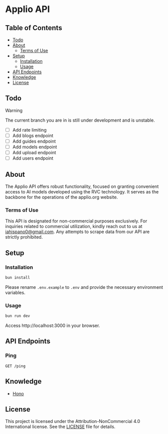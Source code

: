 # Applio API

## Table of Contents

- [Todo](#todo)
- [About](#about)
  - [Terms of Use](#terms-of-use)
- [Setup](#setup)
  - [Installation](#installation)
  - [Usage](#usage)
- [API Endpoints](#api-endpoints)
- [Knowledge](#knowledge)
- [License](#license)

## Todo

> [!WARNING]
> The current branch you are in is still under development and is unstable.

- [ ] Add rate limiting
- [ ] Add blogs endpoint
- [ ] Add guides endpoint
- [ ] Add models endpoint
- [ ] Add upload endpoint
- [ ] Add users endpoint

## About

The Applio API offers robust functionality, focused on granting convenient access to AI models developed using the RVC technology. It serves as the backbone for the operations of the applio.org website.

### Terms of Use

This API is designated for non-commercial purposes exclusively. For inquiries related to commercial utilization, kindly reach out to us at [iahispano0@gmail.com](mailto:iahispano0@gmail.com). Any attempts to scrape data from our API are strictly prohibited.

## Setup

### Installation

```sh
bun install
```

Please rename `.env.example` to `.env` and provide the necessary environment variables.

### Usage

```sh
bun run dev
```

Access http://localhost:3000 in your browser.

## API Endpoints

### Ping

```http
GET /ping
```

## Knowledge

- [Hono](https://github.com/honojs/hono)

## License

This project is licensed under the Attribution-NonCommercial 4.0 International license. See the [LICENSE](./LICENSE) file for details.
